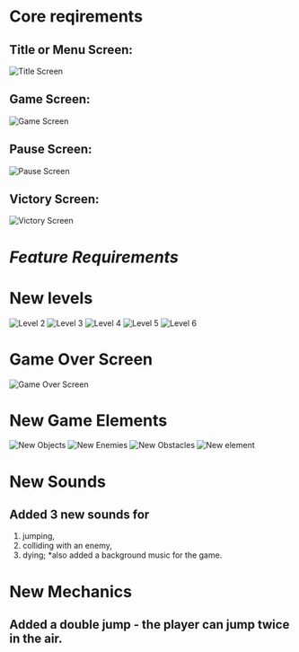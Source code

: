 Core reqirements
=================
## Title or Menu Screen:
![Title Screen](https://imgur.com/9RIczSh.png)
## Game Screen:
![Game Screen](https://imgur.com/QWfj19K.png)
## Pause Screen:
![Pause Screen](https://imgur.com/PY2BjpO.png)
## Victory Screen:
![Victory Screen](https://imgur.com/HtYM7bk.png)


*Feature Requirements*
=================
New levels
=================
![Level 2](https://imgur.com/59pcd7q.png)
![Level 3](https://imgur.com/undefined.png)
![Level 4](https://imgur.com/dANEM11.png)
![Level 5](https://imgur.com/cQtaZ4P.png)
![Level 6](https://imgur.com/YZSFFfD.png)

Game Over Screen
=================
![Game Over Screen](https://imgur.com/shK77Ow.png)

New Game Elements
=================
![New Objects](https://imgur.com/Yy7IYgK.png)
![New Enemies](https://imgur.com/frjIpaB.png)
![New Obstacles](https://imgur.com/iNKT2qz.png)
![New element](https://imgur.com/bjNfelX.png)

New Sounds
=================
## Added 3 new sounds for 
1. jumping, 
2. colliding with an enemy, 
3. dying;
*also added a background music for the game.

New Mechanics
=================
## Added a double jump - the player can jump twice in the air.

